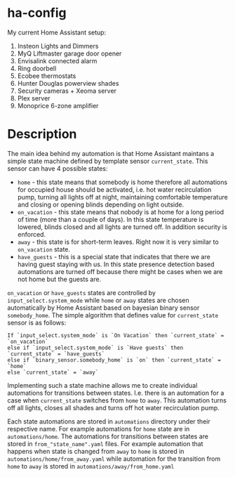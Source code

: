 # ha-config

My current Home Assistant setup:

1. Insteon Lights and Dimmers
2. MyQ Liftmaster garage door opener
3. Envisalink connected alarm
4. Ring doorbell
5. Ecobee thermostats
6. Hunter Douglas powerview shades
7. Security cameras + Xeoma server
8. Plex server
9. Monoprice 6-zone amplifier

# Description

The main idea behind my automation is that Home Assistant maintans a simple state machine defined by template sensor `current_state`. This sensor can have 4 possible states:

- `home` - this state means that somebody is home therefore all automations for occupied house should be activated, i.e. hot water recirculation pump, turning all lights off at night, maintaining comfortable temperature and closing or opening blinds depending on light outside.
- `on_vacation` - this state means that nobody is at home for a long period of time (more than a couple of days). In this state temperature is lowered, blinds closed and all lights are turned off. In addition security is enforced.
- `away` - this state is for short-term leaves. Right now it is very similar to `on_vacation` state.
- `have_guests` - this is a special state that indicates that there we are having guest staying with us. In this state presence detection based automations are turned off because there might be cases when we are not home but the guests are.

`on_vacation` or `have_guests` states are controlled by `input_select.system_mode` while `home` or `away` states are chosen automatically by Home Assistant based on bayesian binary sensor `somebody_home`. The simple algorithm that defines value for `current_state` sensor is as follows:

```
If `input_select.system_mode` is `On Vacation` then `current_state` = `on_vacation`
else if `input_select.system_mode` is `Have guests` then `current_state` = `have_guests`
else if `binary_sensor.somebody_home` is `on` then `current_state` = `home`
else `current_state` = `away`
```

Implementing such a state machine allows me to create individual automations for transitions between states. I.e. there is an automation for a case when `current_state` switches from `home` to `away`. This automation turns off all lights, closes all shades and turns off hot water recirculation pump.

Each state automations are stored in `automations` directory under their respective name. For example automations for `home` state are in `automations/home`. The automations for transitions between states are stored in `from_"state_name".yaml` files. For example automation that happens when state is changed from `away` to `home` is stored in `automations/home/from_away.yaml` while automation for the transition from `home` to `away` is stored in `automations/away/from_home.yaml`
